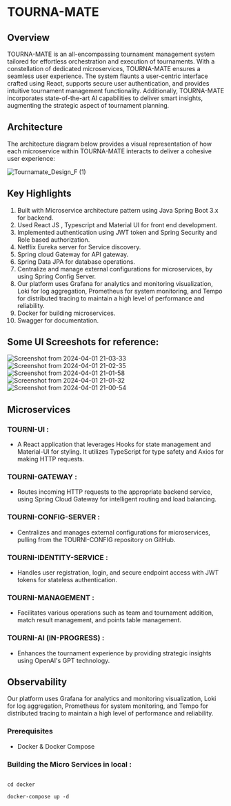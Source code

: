 # TOURNA-MATE

## Overview

TOURNA-MATE is an all-encompassing tournament management system tailored for effortless orchestration and execution of tournaments. With a constellation of dedicated microservices, TOURNA-MATE ensures a seamless user experience. The system flaunts a user-centric interface crafted using React, supports secure user authentication, and provides intuitive tournament management functionality. Additionally, TOURNA-MATE incorporates state-of-the-art AI capabilities to deliver smart insights, augmenting the strategic aspect of tournament planning.

## Architecture

The architecture diagram below provides a visual representation of how each microservice within TOURNA-MATE interacts to deliver a cohesive user experience:

![Tournamate_Design_F (1)](https://github.com/raju4789/tourna-mate/assets/9479811/6a9b1fef-e624-44a6-9c6b-e8f50a9fe05d)


## Key Highlights

1. Built with Microservice architecture pattern using Java Spring Boot 3.x for backend.
2. Used React JS , Typescript and Material UI for front end development.
3. Implemented authentication using JWT token and Spring Security and Role based authorization.
4. Netflix Eureka server for Service discovery.
5. Spring cloud Gateway for API gateway.
6. Spring Data JPA for database operations.
7. Centralize and manage external configurations for microservices, by using Spring Config Server.
8. Our platform uses Grafana for analytics and monitoring visualization, Loki for log aggregation, Prometheus for system monitoring, and Tempo for distributed tracing to maintain a high level of performance and reliability.
9. Docker for building microservices.
10. Swagger for documentation.


## Some UI Screeshots for reference:
![Screenshot from 2024-04-01 21-03-33](https://github.com/raju4789/tourna-mate/assets/9479811/ec8ad075-182a-443f-8455-c382791b893b)
![Screenshot from 2024-04-01 21-02-35](https://github.com/raju4789/tourna-mate/assets/9479811/5dd5c7fc-768e-4616-9824-9b2315bc8661)
![Screenshot from 2024-04-01 21-01-58](https://github.com/raju4789/tourna-mate/assets/9479811/8c7d8cba-e109-4893-9770-6a2544baf064)
![Screenshot from 2024-04-01 21-01-32](https://github.com/raju4789/tourna-mate/assets/9479811/406f78d1-26ea-4834-902d-5c9a04e5552a)
![Screenshot from 2024-04-01 21-00-54](https://github.com/raju4789/tourna-mate/assets/9479811/4e366d35-572f-4279-9c00-1b953a0a5342)


## Microservices

### TOURNI-UI :

- A React application that leverages Hooks for state management and Material-UI for styling. It utilizes TypeScript for type safety and Axios for making HTTP requests.


### TOURNI-GATEWAY :

- Routes incoming HTTP requests to the appropriate backend service, using Spring Cloud Gateway for intelligent routing and load balancing.


### TOURNI-CONFIG-SERVER :

- Centralizes and manages external configurations for microservices, pulling from the TOURNI-CONFIG repository on GitHub.


### TOURNI-IDENTITY-SERVICE :

- Handles user registration, login, and secure endpoint access with JWT tokens for stateless authentication.


### TOURNI-MANAGEMENT :

- Facilitates various operations such as team and tournament addition, match result management, and points table management.


### TOURNI-AI (IN-PROGRESS) :

-  Enhances the tournament experience by providing strategic insights using OpenAI's GPT technology.


## Observability

Our platform uses Grafana for analytics and monitoring visualization, Loki for log aggregation, Prometheus for system monitoring, and Tempo for distributed tracing to maintain a high level of performance and reliability.


### Prerequisites

- Docker & Docker Compose

### Building the Micro Services in local :

```

cd docker

docker-compose up -d

```

